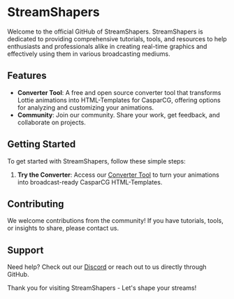 # StreamShapers

Welcome to the official GitHub of StreamShapers. StreamShapers is dedicated to providing comprehensive tutorials, tools, and resources to help enthusiasts and professionals alike in creating real-time graphics and effectively using them in various broadcasting mediums.

## Features

- **Converter Tool**: A free and open source converter tool that transforms Lottie animations into HTML-Templates for CasparCG, offering options for analyzing and customizing your animations.
- **Community**: Join our community. Share your work, get feedback, and collaborate on projects.

## Getting Started

To get started with StreamShapers, follow these simple steps:

1. **Try the Converter**: Access our [Converter Tool](https://converter.streamshapers.com) to turn your animations into broadcast-ready CasparCG HTML-Templates.

## Contributing

We welcome contributions from the community! If you have tutorials, tools, or insights to share, please contact us.

## Support

Need help? Check out our [Discord](https://discord.gg/zakVF6QVcv) or reach out to us directly through GitHub.



Thank you for visiting StreamShapers - Let's shape your streams!
